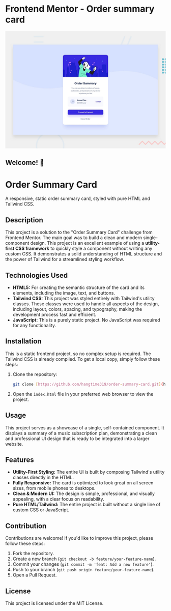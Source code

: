 # Frontend Mentor - Order summary card

![Design preview for the Order summary card coding challenge](./design/desktop-preview.jpg)

## Welcome! 👋

# Order Summary Card

A responsive, static order summary card, styled with pure HTML and Tailwind CSS.

## Description

This project is a solution to the "Order Summary Card" challenge from Frontend Mentor. The main goal was to build a clean and modern single-component design. This project is an excellent example of using a **utility-first CSS framework** to quickly style a component without writing any custom CSS. It demonstrates a solid understanding of HTML structure and the power of Tailwind for a streamlined styling workflow.

## Technologies Used

* **HTML5:** For creating the semantic structure of the card and its elements, including the image, text, and buttons.
* **Tailwind CSS:** This project was styled entirely with Tailwind's utility classes. These classes were used to handle all aspects of the design, including layout, colors, spacing, and typography, making the development process fast and efficient.
* **JavaScript:** This is a purely static project. No JavaScript was required for any functionality.

## Installation

This is a static frontend project, so no complex setup is required. The Tailwind CSS is already compiled. To get a local copy, simply follow these steps:

1.  Clone the repository:
    ```bash
    git clone [https://github.com/hangtime319/order-summary-card.git](https://github.com/hangtime319/order-summary-card.git)
    ```
2.  Open the `index.html` file in your preferred web browser to view the project.

## Usage

This project serves as a showcase of a single, self-contained component. It displays a summary of a music subscription plan, demonstrating a clean and professional UI design that is ready to be integrated into a larger website.

## Features

* **Utility-First Styling:** The entire UI is built by composing Tailwind's utility classes directly in the HTML.
* **Fully Responsive:** The card is optimized to look great on all screen sizes, from mobile phones to desktops.
* **Clean & Modern UI:** The design is simple, professional, and visually appealing, with a clear focus on readability.
* **Pure HTML/Tailwind:** The entire project is built without a single line of custom CSS or JavaScript.

## Contribution

Contributions are welcome! If you'd like to improve this project, please follow these steps:

1.  Fork the repository.
2.  Create a new branch (`git checkout -b feature/your-feature-name`).
3.  Commit your changes (`git commit -m 'feat: Add a new feature'`).
4.  Push to your branch (`git push origin feature/your-feature-name`).
5.  Open a Pull Request.

## License

This project is licensed under the MIT License.
